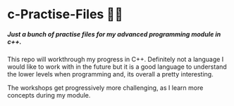 # c-Practise-Files 👨‍💻

##### Just a bunch of practise files for my advanced programming module in c++.

This repo will workthrough my progress in C++. Definitely not a language I would like to work with in the future but it is a good language to understand the lower levels when programming
and, its overall a pretty interesting.

The workshops get progressively more challenging, as I learn more concepts during my module.

